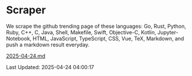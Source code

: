 # Scraper

We scrape the github trending page of these languages: Go, Rust, Python, Ruby, C++, C, Java, Shell, Makefile, Swift, Objective-C, Kotlin, Jupyter-Notebook, HTML, JavaScript, TypeScript, CSS, Vue, TeX, Markdown, and push a markdown result everyday.

[2025-04-24.md](https://github.com/yangwenmai/github-trending-backup/blob/master/2025-04-24.md)

Last Updated: 2025-04-24 04:00:17